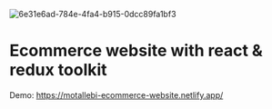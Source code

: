 ![6e31e6ad-784e-4fa4-b915-0dcc89fa1bf3](https://user-images.githubusercontent.com/12232327/173337327-769e3fd5-79fa-4c0e-8206-99542d4197f6.png)

# Ecommerce website with react & redux toolkit

Demo: https://motallebi-ecommerce-website.netlify.app/
